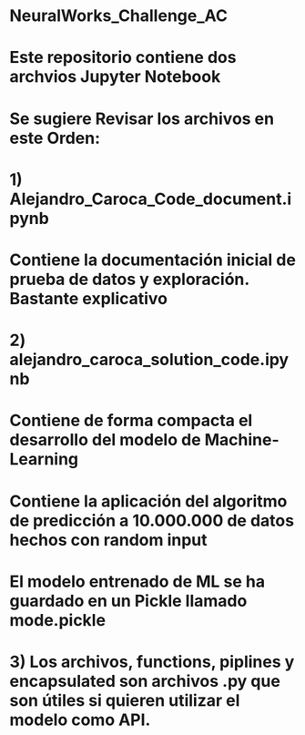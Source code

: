 # NeuralWorks_Challenge_AC

# Este repositorio contiene dos archvios Jupyter Notebook
# Se sugiere Revisar los archivos en este Orden: 

# 1) Alejandro_Caroca_Code_document.ipynb
# Contiene la documentación inicial de prueba de datos y exploración. Bastante explicativo
# 2) alejandro_caroca_solution_code.ipynb
# Contiene de forma compacta el desarrollo del modelo de Machine-Learning 
# Contiene la aplicación del algoritmo de predicción a 10.000.000 de datos hechos con random input
# El modelo entrenado de ML se ha guardado en un Pickle llamado mode.pickle



# 3) Los archivos, functions, piplines y encapsulated son archivos .py que son útiles si quieren utilizar el modelo como API.
